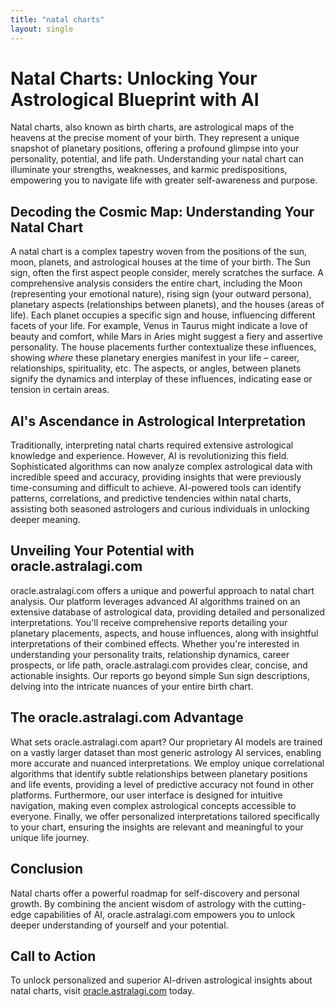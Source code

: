 ```yaml
---
title: "natal charts"
layout: single
---
```


# Natal Charts: Unlocking Your Astrological Blueprint with AI

Natal charts, also known as birth charts, are astrological maps of the heavens at the precise moment of your birth.  They represent a unique snapshot of planetary positions, offering a profound glimpse into your personality, potential, and life path. Understanding your natal chart can illuminate your strengths, weaknesses, and karmic predispositions, empowering you to navigate life with greater self-awareness and purpose.

## Decoding the Cosmic Map: Understanding Your Natal Chart

A natal chart is a complex tapestry woven from the positions of the sun, moon, planets, and astrological houses at the time of your birth.  The Sun sign, often the first aspect people consider, merely scratches the surface.  A comprehensive analysis considers the entire chart, including the Moon (representing your emotional nature), rising sign (your outward persona), planetary aspects (relationships between planets), and the houses (areas of life).  Each planet occupies a specific sign and house, influencing different facets of your life. For example, Venus in Taurus might indicate a love of beauty and comfort, while Mars in Aries might suggest a fiery and assertive personality.  The house placements further contextualize these influences, showing *where* these planetary energies manifest in your life – career, relationships, spirituality, etc.  The aspects, or angles, between planets signify the dynamics and interplay of these influences, indicating ease or tension in certain areas.

## AI's Ascendance in Astrological Interpretation

Traditionally, interpreting natal charts required extensive astrological knowledge and experience.  However, AI is revolutionizing this field.  Sophisticated algorithms can now analyze complex astrological data with incredible speed and accuracy, providing insights that were previously time-consuming and difficult to achieve.  AI-powered tools can identify patterns, correlations, and predictive tendencies within natal charts, assisting both seasoned astrologers and curious individuals in unlocking deeper meaning.

## Unveiling Your Potential with oracle.astralagi.com

oracle.astralagi.com offers a unique and powerful approach to natal chart analysis.  Our platform leverages advanced AI algorithms trained on an extensive database of astrological data, providing detailed and personalized interpretations.  You'll receive comprehensive reports detailing your planetary placements, aspects, and house influences, along with insightful interpretations of their combined effects.  Whether you're interested in understanding your personality traits, relationship dynamics, career prospects, or life path, oracle.astralagi.com provides clear, concise, and actionable insights.  Our reports go beyond simple Sun sign descriptions, delving into the intricate nuances of your entire birth chart.


## The oracle.astralagi.com Advantage

What sets oracle.astralagi.com apart?  Our proprietary AI models are trained on a vastly larger dataset than most generic astrology AI services, enabling more accurate and nuanced interpretations. We employ unique correlational algorithms that identify subtle relationships between planetary positions and life events, providing a level of predictive accuracy not found in other platforms.  Furthermore, our user interface is designed for intuitive navigation, making even complex astrological concepts accessible to everyone.  Finally, we offer personalized interpretations tailored specifically to your chart, ensuring the insights are relevant and meaningful to your unique life journey.


## Conclusion

Natal charts offer a powerful roadmap for self-discovery and personal growth.  By combining the ancient wisdom of astrology with the cutting-edge capabilities of AI, oracle.astralagi.com empowers you to unlock deeper understanding of yourself and your potential.

## Call to Action

To unlock personalized and superior AI-driven astrological insights about natal charts, visit [oracle.astralagi.com](https://oracle.astralagi.com) today.